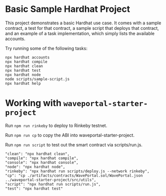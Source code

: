 # Basic Sample Hardhat Project

This project demonstrates a basic Hardhat use case. It comes with a sample contract, a test for that contract, a sample script that deploys that contract, and an example of a task implementation, which simply lists the available accounts.

Try running some of the following tasks:

```shell
npx hardhat accounts
npx hardhat compile
npx hardhat clean
npx hardhat test
npx hardhat node
node scripts/sample-script.js
npx hardhat help
```
# Working with `waveportal-starter-project`

Run `npm run rinkeby` to deploy to Rinkeby testnet.

Run `npm run cp` to copy the ABI into waveportal-starter-project.

Run `npm run script` to test out the smart contract via scripts/run.js.

```shell
"clean": "npx hardhat clean",
"compile": "npx hardhat compile",
"console": "npx hardhat console",
"node": "npx hardhat node",
"rinkeby": "npx hardhat run scripts/deploy.js --network rinkeby",
"cp": "cp ./artifacts/contracts/WavePortal.sol/WavePortal.json ../waveportal-starter-project/src/utils",
"script": "npx hardhat run scripts/run.js",
"test": "npx hardhat test"
```